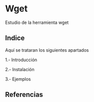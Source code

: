 # Wget
Estudio de la herramienta wget
## Indice
Aquí se trataran los siguientes apartados

1.- Introducción

2.- Instalación

3.- Ejemplos

## Referencias
